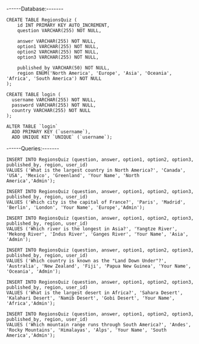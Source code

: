 ------Database:-------

    CREATE TABLE RegionsQuiz (
        id INT PRIMARY KEY AUTO_INCREMENT,
        question VARCHAR(255) NOT NULL,
        
        answer VARCHAR(255) NOT NULL,
        option1 VARCHAR(255) NOT NULL,
        option2 VARCHAR(255) NOT NULL,
        option3 VARCHAR(255) NOT NULL,
        
        published_by VARCHAR(50) NOT NULL,
        region ENUM('North America', 'Europe', 'Asia', 'Oceania', 'Africa', 'South America') NOT NULL
    );

    CREATE TABLE login (
      username VARCHAR(255) NOT NULL,
      password VARCHAR(255) NOT NULL,
      country VARCHAR(255) NOT NULL
    );

    ALTER TABLE `login`
      ADD PRIMARY KEY (`username`),
      ADD UNIQUE KEY `UNIQUE` (`username`);


------Queries:-------

    INSERT INTO RegionsQuiz (question, answer, option1, option2, option3, published_by, region, user_id)
    VALUES ('What is the largest country in North America?', 'Canada', 'USA', 'Mexico', 'Greenland', 'Your Name', 'North                    America','Admin');

    INSERT INTO RegionsQuiz (question, answer, option1, option2, option3, published_by, region, user_id)
    VALUES ('Which city is the capital of France?', 'Paris', 'Madrid', 'Berlin', 'London', 'Your Name', 'Europe','Admin');

    INSERT INTO RegionsQuiz (question, answer, option1, option2, option3, published_by, region, user_id)
    VALUES ('Which river is the longest in Asia?', 'Yangtze River', 'Mekong River', 'Indus River', 'Ganges River', 'Your Name', 'Asia',     'Admin');

    INSERT INTO RegionsQuiz (question, answer, option1, option2, option3, published_by, region, user_id)
    VALUES ('Which country is known as the "Land Down Under"?', 'Australia', 'New Zealand', 'Fiji', 'Papua New Guinea', 'Your Name',        'Oceania', 'Admin');

    INSERT INTO RegionsQuiz (question, answer, option1, option2, option3, published_by, region, user_id)
    VALUES ('What is the largest desert in Africa?', 'Sahara Desert', 'Kalahari Desert', 'Namib Desert', 'Gobi Desert', 'Your Name',        'Africa','Admin');

    INSERT INTO RegionsQuiz (question, answer, option1, option2, option3, published_by, region, user_id)
    VALUES ('Which mountain range runs through South America?', 'Andes', 'Rocky Mountains', 'Himalayas', 'Alps', 'Your Name', 'South        America','Admin');

